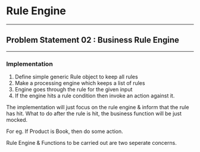 # Rule Engine
------------------

## Problem Statement 02 : Business Rule Engine
-----
### Implementation

1. Define simple generic Rule object to keep all rules
1. Make a processing engine which keeps a list of rules
1. Engine goes through the rule for the given input
1. If the engine hits a rule condition then invoke an action against it. 

The implementation will just focus on the rule engine & inform that the rule has hit. What to do after the rule is hit, the business function will be just mocked.

For eg. If Product is Book, then do some action. 

Rule Engine & Functions to be carried out are two seperate concerns.